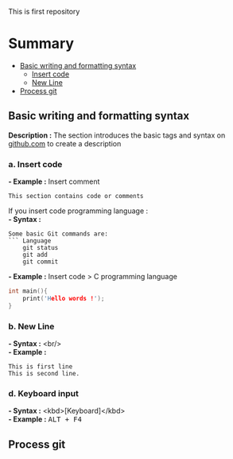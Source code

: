 This is first repository 

# Summary

- [Basic writing and formatting syntax](#Basic-writing-and-formatting-syntax)
	- [Insert code](#a-Insert-code)
	- [New Line](#b-New-Line)
- [Process git](#Process-git)


## Basic writing and formatting syntax 
**Description :** The section introduces the basic tags and syntax on [github.com](https//:github.com) to create a description 

### a. Insert code 
**- Example :** Insert comment 
```
This section contains code or comments
```
If you insert code programming language :<br/>
**- Syntax :** <br/>
```
Some basic Git commands are:
``` Language
	git status
	git add
	git commit
```

**- Example :** Insert code > C programming language
```C
int main(){
    print('Hello words !');
}
```


### b. New Line 
**- Syntax :** \<br/> <br/>
**- Example :**

```
This is first line 
This is second line.

```


### d. Keyboard input
**- Syntax :** \<kbd>[Keyboard]\</kbd> <br/>
**- Example :**
<kbd>ALT + F4</kbd> 


## Process git
